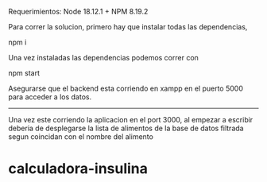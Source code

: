 Requerimientos:
Node 18.12.1 +
NPM 8.19.2

Para correr la solucion, primero hay que instalar todas las dependencias,

npm i

Una vez instaladas las dependencias podemos correr con

npm start

Asegurarse que el backend esta corriendo en xampp en el puerto 5000 para acceder a los datos.

---

Una vez este corriendo la aplicacion en el port 3000, al empezar a escribir deberia de desplegarse la lista de alimentos de la base de datos filtrada segun coincidan con el nombre del alimento
# calculadora-insulina
